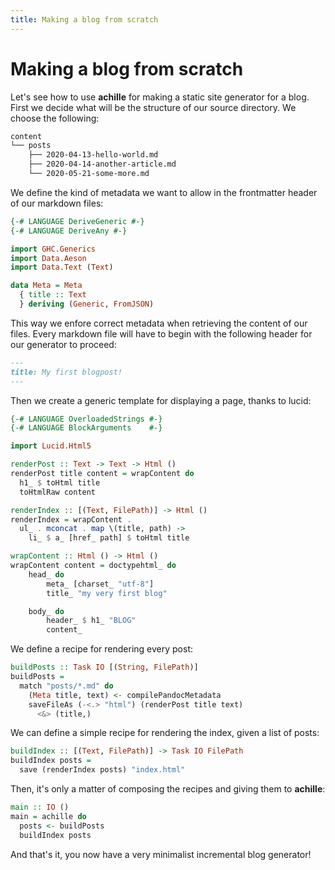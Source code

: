 ```yaml
---
title: Making a blog from scratch
---
```


# Making a blog from scratch

Let's see how to use **achille** for making a static site generator for a blog.
First we decide what will be the structure of our source directory.
We choose the following:

```bash
content
└── posts
    ├── 2020-04-13-hello-world.md
    ├── 2020-04-14-another-article.md
    └── 2020-05-21-some-more.md
```

We define the kind of metadata we want to allow in the frontmatter header
of our markdown files:

```haskell
{-# LANGUAGE DeriveGeneric #-}
{-# LANGUAGE DeriveAny #-}

import GHC.Generics
import Data.Aeson
import Data.Text (Text)

data Meta = Meta
  { title :: Text
  } deriving (Generic, FromJSON)
```

This way we enfore correct metadata when retrieving the content of our files.
Every markdown file will have to begin with the following header for our
generator to proceed:

```markdown
---
title: My first blogpost!
---
```

Then we create a generic template for displaying a page, thanks to lucid:

```haskell
{-# LANGUAGE OverloadedStrings #-}
{-# LANGUAGE BlockArguments    #-}

import Lucid.Html5

renderPost :: Text -> Text -> Html ()
renderPost title content = wrapContent do
  h1_ $ toHtml title
  toHtmlRaw content

renderIndex :: [(Text, FilePath)] -> Html ()
renderIndex = wrapContent .
  ul_ . mconcat . map \(title, path) ->
    li_ $ a_ [href_ path] $ toHtml title

wrapContent :: Html () -> Html ()
wrapContent content = doctypehtml_ do
    head_ do
        meta_ [charset_ "utf-8"]
        title_ "my very first blog"

    body_ do
        header_ $ h1_ "BLOG"
        content_
```

We define a recipe for rendering every post:

```haskell
buildPosts :: Task IO [(String, FilePath)]
buildPosts =
  match "posts/*.md" do
    (Meta title, text) <- compilePandocMetadata
    saveFileAs (-<.> "html") (renderPost title text)
      <&> (title,)
```

We can define a simple recipe for rendering the index, given a list of posts:

```haskell
buildIndex :: [(Text, FilePath)] -> Task IO FilePath
buildIndex posts =
  save (renderIndex posts) "index.html"
```

Then, it's only a matter of composing the recipes and giving them to **achille**:

```haskell
main :: IO ()
main = achille do
  posts <- buildPosts
  buildIndex posts
```

And that's it, you now have a very minimalist incremental blog generator!
